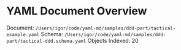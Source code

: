 # YAML Document Overview
Document: `/Users/igor/code/yaml-md/samples/ddd-part/tactical-example.yaml`
Schema: `/Users/igor/code/yaml-md/samples/ddd-part/tactical-ddd.schema.yaml`
Objects Indexed: 20